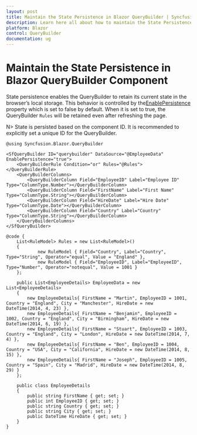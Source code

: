 ```yaml
---
layout: post
title: Maintain the State Persistence in Blazor QueryBuilder | Syncfusion
description: Learn here all about how to maintain the State Persistence in Syncfusion Blazor QueryBuilder component and more.
platform: Blazor
control: QueryBuilder
documentation: ug
---
```


# Maintain the State Persistence in Blazor QueryBuilder Component

State persistence enables the QueryBuilder to retain its current state in the browser’s local storage. This behavior is controlled by the[EnablePersistence](https://help.syncfusion.com/cr/blazor/Syncfusion.Blazor.QueryBuilder.SfQueryBuilder-1.html#Syncfusion_Blazor_QueryBuilder_SfQueryBuilder_1_EnablePersistence) property which is set to false by default. When it is set to true, the QueryBuilder `Rules` will be retained even after refreshing the page.


N> State is persisted based on the component ID. It is recommended to explicitly set a unique ID for the QueryBuilder.

```cshtml
@using Syncfusion.Blazor.QueryBuilder

<SfQueryBuilder ID="querybuilder" DataSource="@EmployeeData" EnablePersistence="true">
    <QueryBuilderRule Condition="or" Rules="@Rules"></QueryBuilderRule>
    <QueryBuilderColumns>
        <QueryBuilderColumn Field="EmployeeID" Label="Employee ID" Type="ColumnType.Number"></QueryBuilderColumn>
        <QueryBuilderColumn Field="FirstName" Label="First Name" Type="ColumnType.String"></QueryBuilderColumn>
        <QueryBuilderColumn Field="HireDate" Label="Hire Date" Type="ColumnType.Date"></QueryBuilderColumn>
        <QueryBuilderColumn Field="Country" Label="Country" Type="ColumnType.String"></QueryBuilderColumn>
    </QueryBuilderColumns>
</SfQueryBuilder>

@code {
    List<RuleModel> Rules = new List<RuleModel>()
    {
            new RuleModel { Field="Country", Label="Country", Type="String", Operator="equal", Value = "England" },
            new RuleModel { Field="EmployeeID", Label="EmployeeID",  Type="Number", Operator="notequal", Value = 1001 }
    };

    public List<EmployeeDetails> EmployeeData = new List<EmployeeDetails>
    {
        new EmployeeDetails{ FirstName = "Martin", EmployeeID = 1001, Country = "England", City = "Manchester", HireDate = new DateTime(2014, 4, 23) },
        new EmployeeDetails{ FirstName = "Benjamin", EmployeeID = 1002, Country = "England", City = "Birmingham", HireDate = new DateTime(2014, 6, 19) },
        new EmployeeDetails{ FirstName = "Stuart", EmployeeID = 1003, Country = "England", City = "London", HireDate = new DateTime(2014, 7, 4) },
        new EmployeeDetails{ FirstName = "Ben", EmployeeID = 1004, Country = "USA", City = "California", HireDate = new DateTime(2014, 8, 15) },
        new EmployeeDetails{ FirstName = "Joseph", EmployeeID = 1005, Country = "Spain", City = "Madrid", HireDate = new DateTime(2014, 8, 29) }
    };

    public class EmployeeDetails
    {
        public string FirstName { get; set; }
        public int EmployeeID { get; set; }
        public string Country { get; set; }
        public string City { get; set; }
        public DateTime HireDate { get; set; }
    }
}
```